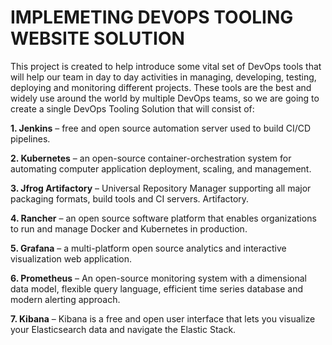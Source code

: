 # IMPLEMETING DEVOPS TOOLING WEBSITE SOLUTION
This project is created to help introduce some vital set of DevOps tools that will help our team in day to day activities in managing, developing, testing, deploying and monitoring different projects. These tools are the best and widely use around the world by multiple DevOps teams, so we are going to create a single DevOps Tooling Solution that will consist of:

**1. Jenkins** – free and open source automation server used to build CI/CD pipelines.

**2. Kubernetes** – an open-source container-orchestration system for automating computer application deployment, scaling, and management.

**3. Jfrog Artifactory** – Universal Repository Manager supporting all major packaging formats, build tools and CI servers. Artifactory.

**4. Rancher** – an open source software platform that enables organizations to run and manage Docker and Kubernetes in production.

**5. Grafana** – a multi-platform open source analytics and interactive visualization web application.

**6. Prometheus** – An open-source monitoring system with a dimensional data model, flexible query language, efficient time series database and modern alerting approach.

**7. Kibana**  – Kibana is a free and open user interface that lets you visualize your Elasticsearch data and navigate the Elastic Stack.
